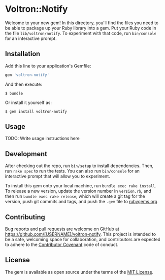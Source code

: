 # Voltron::Notify

Welcome to your new gem! In this directory, you'll find the files you need to be able to package up your Ruby library into a gem. Put your Ruby code in the file `lib/voltron/notify`. To experiment with that code, run `bin/console` for an interactive prompt.

## Installation

Add this line to your application's Gemfile:

```ruby
gem 'voltron-notify'
```

And then execute:

    $ bundle

Or install it yourself as:

    $ gem install voltron-notify

## Usage

TODO: Write usage instructions here

## Development

After checking out the repo, run `bin/setup` to install dependencies. Then, run `rake spec` to run the tests. You can also run `bin/console` for an interactive prompt that will allow you to experiment.

To install this gem onto your local machine, run `bundle exec rake install`. To release a new version, update the version number in `version.rb`, and then run `bundle exec rake release`, which will create a git tag for the version, push git commits and tags, and push the `.gem` file to [rubygems.org](https://rubygems.org).

## Contributing

Bug reports and pull requests are welcome on GitHub at https://github.com/[USERNAME]/voltron-notify. This project is intended to be a safe, welcoming space for collaboration, and contributors are expected to adhere to the [Contributor Covenant](http://contributor-covenant.org) code of conduct.


## License

The gem is available as open source under the terms of the [MIT License](http://opensource.org/licenses/MIT).

